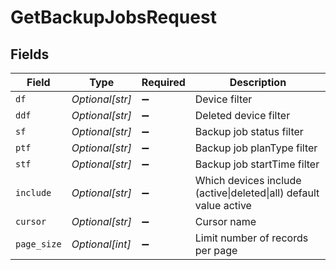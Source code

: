# GetBackupJobsRequest


## Fields

| Field                                                           | Type                                                            | Required                                                        | Description                                                     |
| --------------------------------------------------------------- | --------------------------------------------------------------- | --------------------------------------------------------------- | --------------------------------------------------------------- |
| `df`                                                            | *Optional[str]*                                                 | :heavy_minus_sign:                                              | Device filter                                                   |
| `ddf`                                                           | *Optional[str]*                                                 | :heavy_minus_sign:                                              | Deleted device filter                                           |
| `sf`                                                            | *Optional[str]*                                                 | :heavy_minus_sign:                                              | Backup job status filter                                        |
| `ptf`                                                           | *Optional[str]*                                                 | :heavy_minus_sign:                                              | Backup job planType filter                                      |
| `stf`                                                           | *Optional[str]*                                                 | :heavy_minus_sign:                                              | Backup job startTime filter                                     |
| `include`                                                       | *Optional[str]*                                                 | :heavy_minus_sign:                                              | Which devices include (active\|deleted\|all) default value active |
| `cursor`                                                        | *Optional[str]*                                                 | :heavy_minus_sign:                                              | Cursor name                                                     |
| `page_size`                                                     | *Optional[int]*                                                 | :heavy_minus_sign:                                              | Limit number of records per page                                |